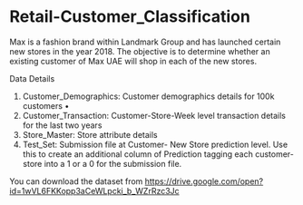 # Retail-Customer_Classification
Max is a fashion brand within Landmark Group and has launched certain new stores in the year 2018. The objective is to determine whether an existing customer of Max UAE will shop in each of the new stores.

Data Details
1) Customer_Demographics: Customer demographics details for 100k customers •
2) Customer_Transaction: Customer-Store-Week level transaction details for the last two years
3) Store_Master: Store attribute details
4) Test_Set: Submission file at Customer- New Store prediction level. Use this to create an additional column of Prediction tagging each customer-store into a 1 or a 0 for the submission file.

You can download the dataset from 
https://drive.google.com/open?id=1wVL6FKKopp3aCeWLpcki_b_WZrRzc3Jc
